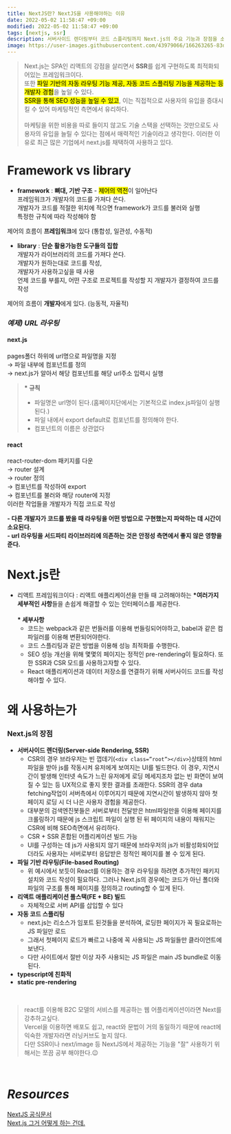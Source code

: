 ```yaml
---
title: NextJS란? NextJS을 사용해야하는 이유
date: 2022-05-02 11:58:47 +09:00
modified: 2022-05-02 11:58:47 +09:00
tags: [nextjs, ssr]
description: 서버사이드 렌더링부터 코드 스플리팅까지 Next.js의 주요 기능과 장점을 소개합니다아
image: https://user-images.githubusercontent.com/43979066/166263265-83dec7cf-5cd8-4fc9-8224-e2c380f85c83.png
---
```


> Next.js는 SPA인 리액트의 강점을 살리면서 **SSR**를 쉽게 구현하도록 최적화되어있는 프레임워크이다.<br/>
> 또한 <mark>파일 기반의 자동 라우팅 기능 제공, 자동 코드 스플리팅 기능을 제공하는 등 개발자 경험</mark>을 높일 수 있다.<br/> <mark>SSR을 통해 SEO 성능을 높일 수 있고</mark>, 이는 직접적으로 사용자의 유입을 증대시킬 수 있어 마케팅적인 측면에서 유리하다. <br/><br/>마케팅을 위한 비용을 따로 들이지 않고도 기술 스택을 선택하는 것만으로도 사용자의 유입을 늘릴 수 있다는 점에서 매력적인 기술이라고 생각한다. 이러한 이유로 최근 많은 기업에서 next.js를 채택하여 사용하고 있다.

# Framework vs library

- **framework** : **뼈대, 기반 구조** - <mark>제어의 역전</mark>이 일어난다<br/>
  프레임워크가 개발자의 코드를 가져다 쓴다.<br/>
  개발자가 코드를 적절한 위치에 적으면 framework가 코드를 불러와 실행<br/>
  특정한 규칙에 따라 작성해야 함

제어의 흐름이 **프레임워크**에 있다
(통합성, 일관성, 수동적)

- **library** : **단순 활용가능한 도구들의 집합**<br/>
  개발자가 라이브러리의 코드를 가져다 쓴다.<br/>
  개발자가 원하는대로 코드를 작성,<br/>
  개발자가 사용하고싶을 때 사용<br/>
  언제 코드를 부를지, 어떤 구조로 프로젝트를 작성할 지 개발자가 결정하여 코드를 작성

제어의 흐름이 **개발자**에게 있다.
(능동적, 자율적)

### _예제) URL 라우팅_

#### next.js

pages폴더 하위에 url명으로 파일명을 지정<br/>
→ 파일 내부에 컴포넌트를 정의<br/>
→ next.js가 알아서 해당 컴포넌트를 해당 url주소 입력시 실행

> **\* 규칙**
>
> - 파일명은 url명이 된다.(홈페이지단에서는 기본적으로 index.js파일이 실행된다.)
> - 파일 내에서 export default로 컴포넌트를 정의해야 한다.
> - 컴포넌트의 이름은 상관없다

#### react

react-router-dom 패키지를 다운<br/>
→ router 설계<br/>
→ router 정의<br/>
→ 컴포넌트를 작성하여 export<br/>
→ 컴포넌트를 불러와 해당 router에 지정<br/>
이러한 작업들을 개발자가 직접 코드로 작성

**- 다른 개발자가 코드를 봤을 때 라우팅을 어떤 방법으로 구현했는지 파악하는 데 시간이 소요된다.**<br/>
**- url 라우팅을 서드파티 라이브러리에 의존하는 것은 안정성 측면에서 좋지 않은 영향을 준다.**

# Next.js란

- 리액트 프레임워크이다 : 리액트 애플리케이션을 만들 때 고려해야하는 **\*여러가지 세부적인 사항**들을 손쉽게 해결할 수 있는 인터페이스를 제공한다.<br/><br/>
  **\* 세부사항**
  - 코드는 webpack과 같은 번들러를 이용해 번들링되어야하고, babel과 같은 컴파일러를 이용해 변환되어야한다.
  - 코드 스플리팅과 같은 방법을 이용해 성능 최적화를 수행한다.
  - SEO 성능 개선을 위해 몇몇의 페이지는 정적인 pre-rendering이 필요하다. 또한 SSR과 CSR 모드를 사용하고자할 수 있다.
  - React 애플리케이션과 데이터 저장소를 연결하기 위해 서버사이드 코드를 작성해야할 수 있다.

# 왜 사용하는가

### Next.js의 장점

- **서버사이드 렌더링(Server-side Rendering, SSR)**
  - CSR의 경우 브라우저는 빈 껍데기(`<div class=”root”></div>`)상태의 html파일을 받아 js를 작동시켜 유저에게 보여지는 UI를 빌드한다. 이 경우, 지연시간이 발생해 인터넷 속도가 느린 유저에게 로딩 메세지조차 없는 빈 화면이 보여질 수 있는 등 UX적으로 좋지 못한 결과를 초래한다.
    SSR의 경우 data fetching작업이 서버측에서 이루어지기 때문에 지연시간이 발생하지 않아 첫 페이지 로딩 시 더 나은 사용자 경험을 제공한다.
  - 대부분의 검색엔진봇들은 서버로부터 전달받은 html파일만을 이용해 페이지를 크롤링하기 때문에 js 스크립트 파일이 실행 된 뒤 페이지의 내용이 채워지는 CSR에 비해 SEO측면에서 유리하다.
  - CSR + SSR 혼합된 어플리케이션 빌드 가능
  - UI를 구성하는 데 js가 사용되지 않기 때문에 브라우저의 js가 비활성화되어있더라도 사용자는 서버로부터 응답받은 정적인 페이지를 볼 수 있게 된다.
- **파일 기반 라우팅(File-based Routing)**
  - 위 예시에서 보듯이 React를 이용하는 경우 라우팅을 하려면 추가적인 패키지 설치와 코드 작성이 필요하다. 그러나 Next.js의 경우에는 코드가 아닌 폴더와 파일의 구조를 통해 페이지를 정의하고 routing할 수 있게 된다.
- **리액트 애플리케이션 풀스택(FE + BE) 빌드**
  - 자체적으로 서버 API를 삽입할 수 있다
- **자동 코드 스플리팅**
  - next.js는 리소스가 임포트 된것들을 분석하여, 로딩한 페이지가 꼭 필요로하는 JS 파일만 로드
  - 그래서 첫페이지 로드가 빠르고 나중에 꼭 사용되는 JS 파일들만 클라이언트에 보낸다.
  - 다만 사이트에서 절반 이상 자주 사용되는 JS 파일은 main JS bundle로 이동된다.
- **typescript에 친화적**
- **static pre-rendering**

<br/>

> react를 이용해 B2C 모델의 서비스를 제공하는 웹 어플리케이션이라면 Next를 강추하고싶다.<br/>
> Vercel을 이용하면 배포도 쉽고, react와 문법이 거의 동일하기 때문에 react에 익숙한 개발자라면 러닝커브도 높지 않다.<br/>
> 다만 SSR이나 next/image 등 NextJS에서 제공하는 기능을 "잘" 사용하기 위해서는 쪼끔 공부 해야한다.😉 <br/>

<br/>

# _Resources_

[NextJS 공식문서](https://nextjs.org/learn/basics/create-nextjs-app?utm_source=next-site&utm_medium=homepage-cta&utm_campaign=next-website)<br/>
[Next.js 그거 어떻게 하는 건데.](https://well-balanced.medium.com/next-js-%EA%B7%B8%EA%B1%B0-%EC%96%B4%EB%96%BB%EA%B2%8C-%ED%95%98%EB%8A%94-%EA%B1%B4%EB%8D%B0-ea5637f25fa4)
